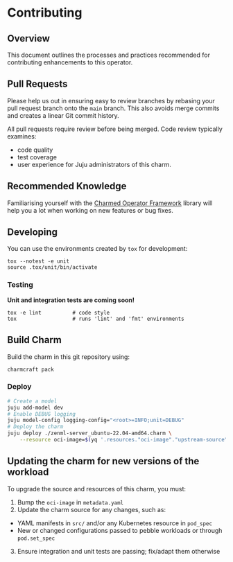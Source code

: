 # Contributing 

<!-- Include start contributing -->

 ## Overview

This document outlines the processes and practices recommended for contributing enhancements to this operator.

## Pull Requests

Please help us out in ensuring easy to review branches by rebasing your pull request branch onto the `main` branch. This also avoids merge commits and creates a linear Git commit history.

All pull requests require review before being merged. Code review typically examines:

- code quality
- test coverage
- user experience for Juju administrators of this charm.

## Recommended Knowledge

Familiarising yourself with the [Charmed Operator Framework](https://juju.is/docs/sdk) library will help you a lot when working on new features or bug fixes.

## Developing

You can use the environments created by `tox` for development:

```shell
tox --notest -e unit
source .tox/unit/bin/activate
```

### Testing

**Unit and integration tests are coming soon!**

```shell
tox -e lint          # code style
tox                  # runs 'lint' and 'fmt' environments
```

## Build Charm

Build the charm in this git repository using:

```shell
charmcraft pack
```

### Deploy

```bash
# Create a model
juju add-model dev
# Enable DEBUG logging
juju model-config logging-config="<root>=INFO;unit=DEBUG"
# Deploy the charm
juju deploy ./zenml-server_ubuntu-22.04-amd64.charm \
    --resource oci-image=$(yq '.resources."oci-image"."upstream-source"' metadata.yaml)
```

## Updating the charm for new versions of the workload

To upgrade the source and resources of this charm, you must:

1. Bump the `oci-image` in `metadata.yaml`
2. Update the charm source for any changes, such as:

  - YAML manifests in `src/` and/or any Kubernetes resource in `pod_spec`
  - New or changed configurations passed to pebble workloads or through `pod.set_spec`

3. Ensure integration and unit tests are passing; fix/adapt them otherwise 

<!-- Include end contributing -->
